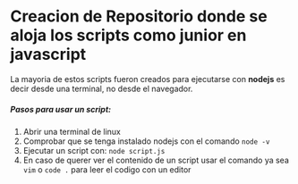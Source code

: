 # Creacion de Repositorio donde se aloja los **scripts como junior en javascript**

La mayoria de estos scripts fueron creados para ejecutarse con **nodejs** es decir desde una terminal, no desde el navegador.

##### Pasos para usar un script:

1. Abrir una terminal de linux 
1. Comprobar que se tenga instalado nodejs con el comando `node -v`
1. Ejecutar un script con: `node script.js`
1. En caso de querer ver el contenido de un script usar el comando ya sea `vim` o `code .` para leer el codigo con un editor
